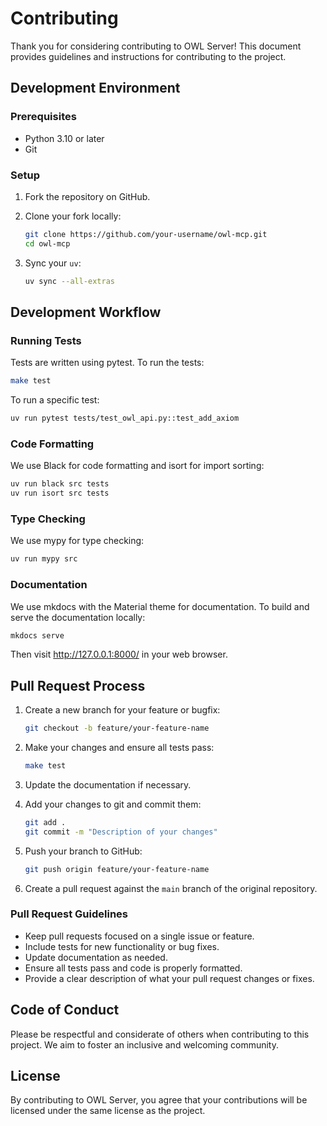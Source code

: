 # Contributing

Thank you for considering contributing to OWL Server! This document provides guidelines and instructions for contributing to the project.

## Development Environment

### Prerequisites

- Python 3.10 or later
- Git

### Setup

1. Fork the repository on GitHub.
2. Clone your fork locally:
   ```bash
   git clone https://github.com/your-username/owl-mcp.git
   cd owl-mcp
   ```

3. Sync your `uv`:
   ```bash
   uv sync --all-extras
   ```


## Development Workflow

### Running Tests

Tests are written using pytest. To run the tests:

```bash
make test
```

To run a specific test:

```bash
uv run pytest tests/test_owl_api.py::test_add_axiom
```

### Code Formatting

We use Black for code formatting and isort for import sorting:

```bash
uv run black src tests
uv run isort src tests
```

### Type Checking

We use mypy for type checking:

```bash
uv run mypy src
```

### Documentation

We use mkdocs with the Material theme for documentation. To build and serve the documentation locally:

```bash
mkdocs serve
```

Then visit http://127.0.0.1:8000/ in your web browser.

## Pull Request Process

1. Create a new branch for your feature or bugfix:
   ```bash
   git checkout -b feature/your-feature-name
   ```

2. Make your changes and ensure all tests pass:
   ```bash
   make test
   ```

3. Update the documentation if necessary.

4. Add your changes to git and commit them:
   ```bash
   git add .
   git commit -m "Description of your changes"
   ```

5. Push your branch to GitHub:
   ```bash
   git push origin feature/your-feature-name
   ```

6. Create a pull request against the `main` branch of the original repository.

### Pull Request Guidelines

- Keep pull requests focused on a single issue or feature.
- Include tests for new functionality or bug fixes.
- Update documentation as needed.
- Ensure all tests pass and code is properly formatted.
- Provide a clear description of what your pull request changes or fixes.

## Code of Conduct

Please be respectful and considerate of others when contributing to this project. We aim to foster an inclusive and welcoming community.

## License

By contributing to OWL Server, you agree that your contributions will be licensed under the same license as the project.